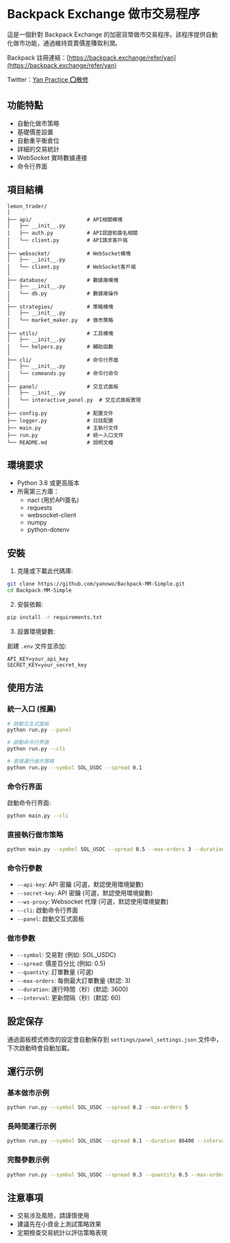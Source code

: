 # Backpack Exchange 做市交易程序

這是一個針對 Backpack Exchange 的加密貨幣做市交易程序。該程序提供自動化做市功能，通過維持買賣價差賺取利潤。

Backpack 註冊連結：[https://backpack.exchange/refer/yan](https://backpack.exchange/refer/yan)

Twitter：[Yan Practice ⭕散修](https://x.com/practice_y11)

## 功能特點

- 自動化做市策略
- 基礎價差設置
- 自動重平衡倉位
- 詳細的交易統計
- WebSocket 實時數據連接
- 命令行界面

## 項目結構

```
lemon_trader/
│
├── api/                  # API相關模塊
│   ├── __init__.py
│   ├── auth.py           # API認證和簽名相關
│   └── client.py         # API請求客戶端
│
├── websocket/            # WebSocket模塊
│   ├── __init__.py
│   └── client.py         # WebSocket客戶端
│
├── database/             # 數據庫模塊
│   ├── __init__.py
│   └── db.py             # 數據庫操作
│
├── strategies/           # 策略模塊
│   ├── __init__.py
│   └── market_maker.py   # 做市策略
│
├── utils/                # 工具模塊
│   ├── __init__.py
│   └── helpers.py        # 輔助函數
│
├── cli/                  # 命令行界面
│   ├── __init__.py
│   └── commands.py       # 命令行命令
│
├── panel/                # 交互式面板
│   ├── __init__.py
│   └── interactive_panel.py  # 交互式面板實現
│
├── config.py             # 配置文件
├── logger.py             # 日誌配置
├── main.py               # 主執行文件
├── run.py                # 統一入口文件
└── README.md             # 說明文檔
```

## 環境要求

- Python 3.8 或更高版本
- 所需第三方庫：
  - nacl (用於API簽名)
  - requests
  - websocket-client
  - numpy
  - python-dotenv

## 安裝

1. 克隆或下載此代碼庫:

```bash
git clone https://github.com/yanowo/Backpack-MM-Simple.git
cd Backpack-MM-Simple
```

2. 安裝依賴:

```bash
pip install -r requirements.txt
```

3. 設置環境變數:

創建 `.env` 文件並添加:

```
API_KEY=your_api_key
SECRET_KEY=your_secret_key
```

## 使用方法

### 統一入口 (推薦)

```bash
# 啟動交互式面板
python run.py --panel

# 啟動命令行界面
python run.py --cli  

# 直接運行做市策略
python run.py --symbol SOL_USDC --spread 0.1
```

### 命令行界面

啟動命令行界面:

```bash
python main.py --cli
```

### 直接執行做市策略

```bash
python main.py --symbol SOL_USDC --spread 0.5 --max-orders 3 --duration 3600 --interval 60
```

### 命令行參數

- `--api-key`: API 密鑰 (可選，默認使用環境變數)
- `--secret-key`: API 密鑰 (可選，默認使用環境變數)
- `--ws-proxy`: Websocket 代理 (可選，默認使用環境變數)
- `--cli`: 啟動命令行界面
- `--panel`: 啟動交互式面板

### 做市參數

- `--symbol`: 交易對 (例如: SOL_USDC)
- `--spread`: 價差百分比 (例如: 0.5)
- `--quantity`: 訂單數量 (可選)
- `--max-orders`: 每側最大訂單數量 (默認: 3)
- `--duration`: 運行時間（秒）(默認: 3600)
- `--interval`: 更新間隔（秒）(默認: 60)

## 設定保存

通過面板模式修改的設定會自動保存到 `settings/panel_settings.json` 文件中，下次啟動時會自動加載。

## 運行示例

### 基本做市示例

```bash
python run.py --symbol SOL_USDC --spread 0.2 --max-orders 5
```

### 長時間運行示例

```bash
python run.py --symbol SOL_USDC --spread 0.1 --duration 86400 --interval 120
```

### 完整參數示例

```bash
python run.py --symbol SOL_USDC --spread 0.3 --quantity 0.5 --max-orders 3 --duration 7200 --interval 60
``` 

## 注意事項

- 交易涉及風險，請謹慎使用
- 建議先在小資金上測試策略效果
- 定期檢查交易統計以評估策略表現
